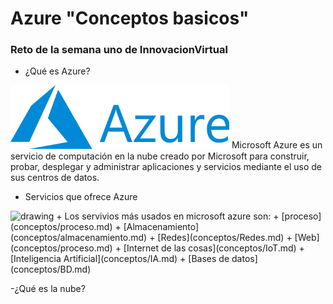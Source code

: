 # Azure "Conceptos basicos"
### Reto de la semana uno de InnovacionVirtual

- ¿Qué es Azure?  
<img src="imagenes/azure-logo.png" alt="drawing" width="350" />  
Microsoft Azure es un servicio de computación en la nube creado por Microsoft para construir, probar, desplegar y administrar aplicaciones y servicios mediante el uso de sus centros de datos.

- Servicios que ofrece Azure  
<img src="https://docs.microsoft.com/es-mx/learn/azure-fundamentals/intro-to-azure-fundamentals/media/azure-services.png" alt="drawing" width="550" />  
+ Los servivios más usados en microsoft azure son:
    + [proceso](conceptos/proceso.md)
    + [Almacenamiento](conceptos/almacenamiento.md)
    + [Redes](conceptos/Redes.md)
    + [Web](conceptos/proceso.md)
    + [Internet de las cosas](conceptos/IoT.md)
    + [Inteligencia Artificial](conceptos/IA.md)
    + [Bases de datos](conceptos/BD.md)


-¿Qué es la nube?  



  





